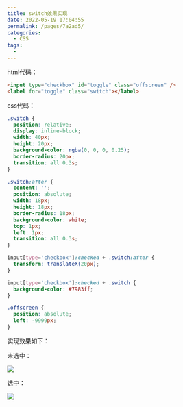 ```yaml
---
title: switch效果实现
date: 2022-05-19 17:04:55
permalink: /pages/7a2ad5/
categories:
  - CSS
tags:
  - 
---
```

html代码：
```html
<input type="checkbox" id="toggle" class="offscreen" />
<label for="toggle" class="switch"></label>
```

css代码：
```css
.switch {
  position: relative;
  display: inline-block;
  width: 40px;
  height: 20px;
  background-color: rgba(0, 0, 0, 0.25);
  border-radius: 20px;
  transition: all 0.3s;
}

.switch:after {
  content: '';
  position: absolute;
  width: 18px;
  height: 18px;
  border-radius: 18px;
  background-color: white;
  top: 1px;
  left: 1px;
  transition: all 0.3s;
}

input[type='checkbox']:checked + .switch:after {
  transform: translateX(20px);
}

input[type='checkbox']:checked + .switch {
  background-color: #7983ff;
}

.offscreen {
  position: absolute;
  left: -9999px;
}
```

实现效果如下：

未选中：

![](https://tva4.sinaimg.cn/large/e37a8833ly8h2dtvheuzpj203m01o0ji.jpg)

选中：

![](https://tva1.sinaimg.cn/large/e37a8833ly8h2dtvl20p4j204i01w3y9.jpg)
